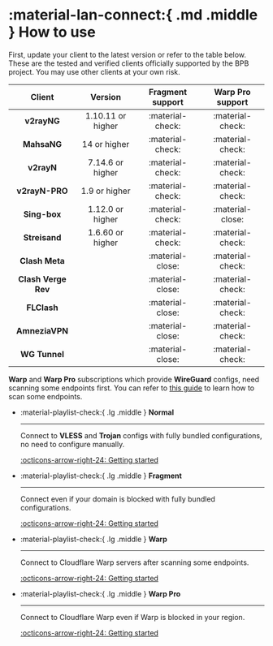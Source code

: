 # :material-lan-connect:{ .md .middle } How to use

First, update your client to the latest version or refer to the table below. These are the tested and verified clients officially supported by the BPB project. You may use other clients at your own risk.

|       Client        |      Version      | Fragment support | Warp Pro support |
| :-----------------: | :---------------: | :--------------: | :--------------: |
|     **v2rayNG**     | 1.10.11 or higher | :material-check: | :material-check: |
|     **MahsaNG**     |   14 or higher    | :material-check: | :material-check: |
|     **v2rayN**      | 7.14.6 or higher  | :material-check: | :material-check: |
|   **v2rayN-PRO**    |   1.9 or higher   | :material-check: | :material-check: |
|    **Sing-box**     | 1.12.0 or higher  | :material-check: | :material-close: |
|    **Streisand**    | 1.6.60 or higher  | :material-check: | :material-check: |
|   **Clash Meta**    |                   | :material-close: | :material-check: |
| **Clash Verge Rev** |                   | :material-close: | :material-check: |
|     **FLClash**     |                   | :material-close: | :material-check: |
|   **AmneziaVPN**    |                   | :material-close: | :material-check: |
|    **WG Tunnel**    |                   | :material-close: | :material-check: |

**Warp** and **Warp Pro** subscriptions which provide **WireGuard** configs, need scanning some endpoints first. You can refer to [this guide](../configuration/warp.md) to learn how to scan some endpoints.

<div class="grid cards" markdown>

- :material-playlist-check:{ .lg .middle } **Normal**

    ---

    Connect to **VLESS** and **Trojan** configs with fully bundled configurations, no need to configure manually.

    [:octicons-arrow-right-24: Getting started](normal.md)

- :material-playlist-check:{ .lg .middle } **Fragment**

    ---

    Connect even if your domain is blocked with fully bundled configurations.

    [:octicons-arrow-right-24: Getting started](fragment.md)

- :material-playlist-check:{ .lg .middle } **Warp**

    ---

    Connect to Cloudflare Warp servers after scanning some endpoints.

    [:octicons-arrow-right-24: Getting started](warp.md)

- :material-playlist-check:{ .lg .middle } **Warp Pro**

    ---

    Connect to Cloudflare Warp even if Warp is blocked in your region.

    [:octicons-arrow-right-24: Getting started](warp-pro.md)

</div>
